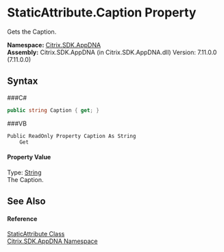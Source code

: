 # StaticAttribute.Caption Property 
 

Gets the Caption.

**Namespace:**&nbsp;<a href="N_Citrix_SDK_AppDNA">Citrix.SDK.AppDNA</a><br />**Assembly:**&nbsp;Citrix.SDK.AppDNA (in Citrix.SDK.AppDNA.dll) Version: 7.11.0.0 (7.11.0.0)

## Syntax

###C#
```csharp
public string Caption { get; }
```

###VB
```vbnet
Public ReadOnly Property Caption As String
	Get
```


#### Property Value
Type: <a href="http://msdn2.microsoft.com/en-us/library/s1wwdcbf" target="_blank">String</a><br />The Caption.

## See Also


#### Reference
<a href="T_Citrix_SDK_AppDNA_StaticAttribute">StaticAttribute Class</a><br /><a href="N_Citrix_SDK_AppDNA">Citrix.SDK.AppDNA Namespace</a><br />